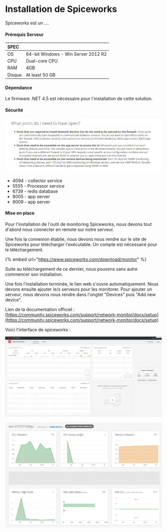 # Installation de Spiceworks

Spiceworks est un ....

#### Prérequis Serveur

| SPEC |  |
| :--- | :--- |
| OS | 64-bit Windows - Win Server 2012 R2 |
| CPU | Dual-core CPU |
| RAM | 4GB |
| Disque | At least 50 GB |

#### Dépendance 

Le firmware .NET 4.5 est nécessaire pour l'installation de cette solution.

#### Sécurité

![](.gitbook/assets/image.png)

* 4094 - collector service
* 5555 - Processor service
* 6739 - redis database
* 8005 - app server
* 8009 - app server

#### Mise en place 

Pour l'installation de l'outil de monitoring Spiceworks, nous devons tout d'abord nous connecter en remote sur notre serveur. 

Une fois la connexion établie, nous devons nous rendre sur le site de Spiceworks pour télécharger l'exécutable. Un compte est nécessaire pour le téléchargement.

{% embed url="https://www.spiceworks.com/download/monitor" %}

Suite au téléchargement de ce dernier, nous pouvons sans autre commencer son installation.

Une fois l'installation terminée, le lien web s'ouvre automatiquement. Nous devons ensuite ajouter le/s serveurs pour les monitorer. Pour ajouter un serveur, nous devons nous rendre dans l'ongtet "Devices" puis "Add new device".

Lien de la documentation officiel : [https://community.spiceworks.com/support/network-monitor/docs/setup](https://community.spiceworks.com/support/network-monitor/docs/setup)

Voici l'interface de spiceworks : 

![](.gitbook/assets/image%20%2811%29.png)

![](.gitbook/assets/image%20%284%29.png)

